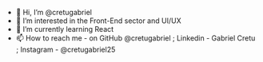 - 👋 Hi, I’m @cretugabriel
- 👀 I’m interested in the Front-End sector and UI/UX
- 🌱 I’m currently learning React
- 📫 How to reach me - on GitHub @cretugabriel ; Linkedin - Gabriel Cretu ; Instagram - @cretugabriel25

<!---
cretugabriel/cretugabriel is a ✨ special ✨ repository because its `README.md` (this file) appears on your GitHub profile.
You can click the Preview link to take a look at your changes.
--->

